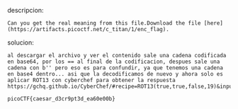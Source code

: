 descripcion:

	Can you get the real meaning from this file.Download the file [here](https://artifacts.picoctf.net/c_titan/1/enc_flag).

solucion:

	al descargar el archivo y ver el contenido sale una cadena codificada en base64, por los == al final de la codificacion, despues sale una cadena con b'' pero eso es para confundir, ya que tenemos una cadena en base4 dentro... asi que la decodificamos de nuevo y ahora solo es aplicar ROT13 con cyberchef para obtener la respuesta
	https://gchq.github.io/CyberChef/#recipe=ROT13(true,true,false,19)&input=d3BqdkpBTXtqaGx6aHlfazNqeTl3YTNrX2xoNjBsMDBp
	
	picoCTF{caesar_d3cr9pt3d_ea60e00b}